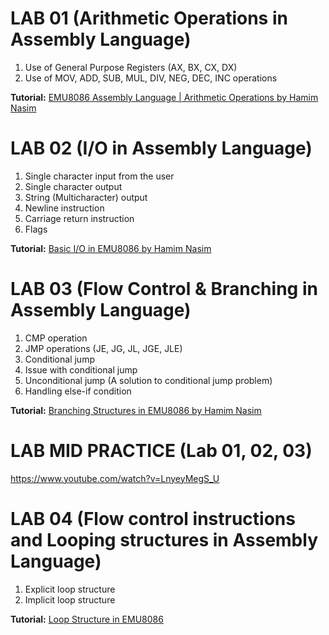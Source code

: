 # LAB 01 (Arithmetic Operations in Assembly Language)
1. Use of General Purpose Registers (AX, BX, CX, DX) <br>
2. Use of MOV, ADD, SUB, MUL, DIV, NEG, DEC, INC operations <br>

<b>Tutorial:</b> [EMU8086 Assembly Language | Arithmetic Operations by Hamim Nasim](https://www.youtube.com/watch?v=5bEnEsh542Q&list=PLh1_aZhLeIxuxO6rtPWBpeZlnOq1bDo9Q&index=2)

# LAB 02 (I/O in Assembly Language)
1. Single character input from the user
2. Single character output
3. String (Multicharacter) output
4. Newline instruction
5. Carriage return instruction
6. Flags <br>

<b>Tutorial:</b> [Basic I/O in EMU8086 by Hamim Nasim](https://www.youtube.com/watch?v=JkSpvp_nbe0&list=PLh1_aZhLeIxuxO6rtPWBpeZlnOq1bDo9Q&index=2)

# LAB 03 (Flow Control & Branching in Assembly Language)
1. CMP operation
2. JMP operations (JE, JG, JL, JGE, JLE)
3. Conditional jump
4. Issue with conditional jump
5. Unconditional jump (A solution to conditional jump problem)
6. Handling else-if condition <be>

<b>Tutorial:</b> [Branching Structures in EMU8086 by Hamim Nasim](https://www.youtube.com/watch?v=Wk08BKfHPVA&list=PLh1_aZhLeIxuxO6rtPWBpeZlnOq1bDo9Q&index=3)

# LAB MID PRACTICE (Lab 01, 02, 03)
https://www.youtube.com/watch?v=LnyeyMegS_U

# LAB 04 (Flow control instructions and Looping structures in Assembly Language)
1. Explicit loop structure
2. Implicit loop structure

<b>Tutorial:</b> [Loop Structure in EMU8086](https://www.youtube.com/watch?v=Lo8sc5fmtVU&list=PL9aZtK5kh5Wew0eD68a0g-CKIWXINje-k&index=3)
